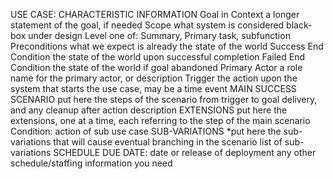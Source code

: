 USE CASE:
CHARACTERISTIC INFORMATION
Goal in Context
a longer statement of the goal, if needed
Scope
what system is considered black-box under design
Level
one of: Summary, Primary task, subfunction
Preconditions
what we expect is already the state of the world
Success End Condition
the state of the world upon successful completion
Failed End Condition
the state of the world if goal abandoned
Primary Actor
a role name for the primary actor, or description
Trigger
the action upon the system that starts the use case, may be a time event
MAIN SUCCESS SCENARIO
put here the steps of the scenario from trigger to goal delivery, and any cleanup after
action description
EXTENSIONS
put here the extensions, one at a time, each referring to the step of the main scenario
Condition: action of sub use case
SUB-VARIATIONS
*put here the sub-variations that will cause eventual branching in the scenario
list of sub-variations
SCHEDULE
DUE DATE: date or release of deployment
any other schedule/staffing information you need